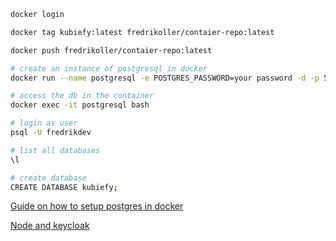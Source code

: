 ```bash
docker login
```

```bash
docker tag kubiefy:latest fredrikoller/contaier-repo:latest
```

```bash
docker push fredrikoller/contaier-repo:latest
```

```bash
# create an instance of postgresql in docker
docker run --name postgresql -e POSTGRES_PASSWORD=your password -d -p 5432:5432 postgres

# access the db in the container
docker exec -it postgresql bash

# login as user
psql -U fredrikdev

# list all databases
\l

# create database
CREATE DATABASE kubiefy;
```

[Guide on how to setup postgres in docker](https://betterprogramming.pub/connect-from-local-machine-to-postgresql-docker-container-f785f00461a7)

[Node and keycloak](https://medium.com/@erinlim555/simple-keycloak-rbac-with-node-js-express-js-bc9031c9f1ba)
